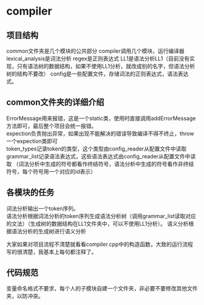 <!--
 * @Author: zpf 1600493127@qq.com
 * @Date: 2023-05-18 10:40:36
 * @LastEditors: zpf 1600493127@qq.com
 * @LastEditTime: 2023-05-18 12:34:11
 * @FilePath: \undefinedc:\Users\zpf\Desktop\cp\compiler\README.md
 * @Description: 这是默认设置,请设置`customMade`, 打开koroFileHeader查看配置 进行设置: https://github.com/OBKoro1/koro1FileHeader/wiki/%E9%85%8D%E7%BD%AE
-->
# compiler
## 项目结构
common文件夹是几个模块的公共部分
compiler调用几个模块，运行编译器
lexical_analysis是词法分析
regex是正则表达式
LL1是语法分析LL1（目前没有实现，只有语法树的数据结构，如果不使用LL1分析，就改成别的名字，但语法分析树的结构不要改）
config是一些配置文件，存储词法的正则表达式，语法表达式。
## common文件夹的详细介绍
ErrorMessage用来报错，这是一个static类，使用时直接调用addErrorMessage方法即可，最后整个项目会统一报错。  
expection负责抛出异常，如果出现不能解决的错误导致编译不得不终止，throw一个expection类即可  
token_types记录token的类型，这个类型由config_reader从配置文件中读取
grammar_list记录语法表达式，这些语法表达式由config_reader从配置文件中读取
（词法分析中生成的符号都看作终结符号，语法分析中生成的符号看作非终结符号，每个符号用一个对应的id表示）
## 各模块的任务

词法分析输出一个token序列。  
语法分析根据词法分析的token序列生成语法分析树（调用grammar_list读取对应的文法）（生成树的数据结构在LL1文件夹中，可以不使用LL1分析）。
语义分析根据语法分析的生成树进行语义分析    

大家如果对项目流程不清楚就看看compiler.cpp中的构造函数，大致的运行流程写的很清楚，我基本上每句都注释了。

## 代码规范
变量命名格式不要求，每个人的子模块自建一个文件夹，非必要不要修改其他文件夹，以防冲突。

